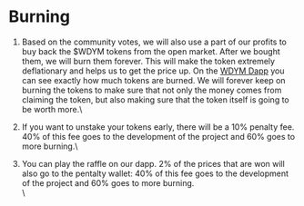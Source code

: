 # Burning

1. Based on the community votes, we will also use a part of our profits to buy back the $WDYM tokens from the open market. After we bought them, we will burn them forever. This will make the token extremely deflationary and helps us to get the price up. On the [WDYM Dapp](https://www.wdymcrypto.app/) you can see exactly how much tokens are burned. We will forever keep on burning the tokens to make sure that not only the money comes from claiming the token, but also making sure that the token itself is going to be worth more.\

2. If you want to unstake your tokens early, there will be a 10% penalty fee. 40% of this fee goes to the development of the project and 60% goes to more burning.\

3. You can play the raffle on our dapp. 2% of the prices that are won will also go to the pentalty wallet: 40% of this fee goes to the development of the project and 60% goes to more burning.\
   \
